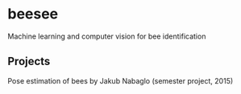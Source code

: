 # beesee
Machine learning and computer vision for bee identification

## Projects

Pose estimation of bees by Jakub Nabaglo (semester project, 2015)
